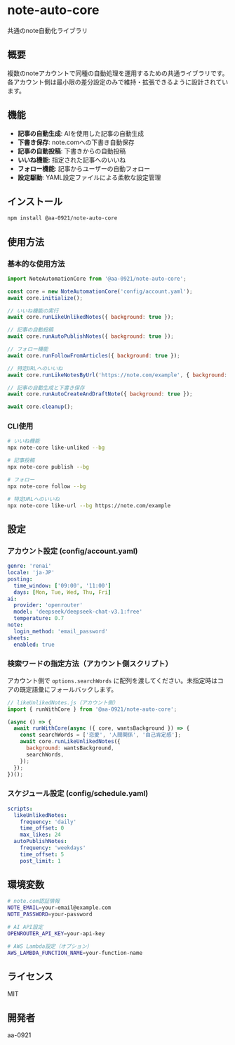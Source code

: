 # note-auto-core

共通のnote自動化ライブラリ

## 概要

複数のnoteアカウントで同種の自動処理を運用するための共通ライブラリです。
各アカウント側は最小限の差分設定のみで維持・拡張できるように設計されています。

## 機能

- **記事の自動生成**: AIを使用した記事の自動生成
- **下書き保存**: note.comへの下書き自動保存
- **記事の自動投稿**: 下書きからの自動投稿
- **いいね機能**: 指定された記事へのいいね
- **フォロー機能**: 記事からユーザーの自動フォロー
- **設定駆動**: YAML設定ファイルによる柔軟な設定管理

## インストール

```bash
npm install @aa-0921/note-auto-core
```

## 使用方法

### 基本的な使用方法

```javascript
import NoteAutomationCore from '@aa-0921/note-auto-core';

const core = new NoteAutomationCore('config/account.yaml');
await core.initialize();

// いいね機能の実行
await core.runLikeUnlikedNotes({ background: true });

// 記事の自動投稿
await core.runAutoPublishNotes({ background: true });

// フォロー機能
await core.runFollowFromArticles({ background: true });

// 特定URLへのいいね
await core.runLikeNotesByUrl('https://note.com/example', { background: true });

// 記事の自動生成と下書き保存
await core.runAutoCreateAndDraftNote({ background: true });

await core.cleanup();
```

### CLI使用

```bash
# いいね機能
npx note-core like-unliked --bg

# 記事投稿
npx note-core publish --bg

# フォロー
npx note-core follow --bg

# 特定URLへのいいね
npx note-core like-url --bg https://note.com/example
```

## 設定

### アカウント設定 (config/account.yaml)

```yaml
genre: 'renai'
locale: 'ja-JP'
posting:
  time_window: ['09:00', '11:00']
  days: [Mon, Tue, Wed, Thu, Fri]
ai:
  provider: 'openrouter'
  model: 'deepseek/deepseek-chat-v3.1:free'
  temperature: 0.7
note:
  login_method: 'email_password'
sheets:
  enabled: true
```

### 検索ワードの指定方法（アカウント側スクリプト）

アカウント側で `options.searchWords` に配列を渡してください。未指定時はコアの既定語彙にフォールバックします。

```javascript
// likeUnlikedNotes.js（アカウント側）
import { runWithCore } from '@aa-0921/note-auto-core';

(async () => {
  await runWithCore(async ({ core, wantsBackground }) => {
    const searchWords = ['恋愛', '人間関係', '自己肯定感'];
    await core.runLikeUnlikedNotes({
      background: wantsBackground,
      searchWords,
    });
  });
})();
```

### スケジュール設定 (config/schedule.yaml)

```yaml
scripts:
  likeUnlikedNotes:
    frequency: 'daily'
    time_offset: 0
    max_likes: 24
  autoPublishNotes:
    frequency: 'weekdays'
    time_offset: 5
    post_limit: 1
```

## 環境変数

```bash
# note.com認証情報
NOTE_EMAIL=your-email@example.com
NOTE_PASSWORD=your-password

# AI API設定
OPENROUTER_API_KEY=your-api-key

# AWS Lambda設定（オプション）
AWS_LAMBDA_FUNCTION_NAME=your-function-name
```

## ライセンス

MIT

## 開発者

aa-0921
